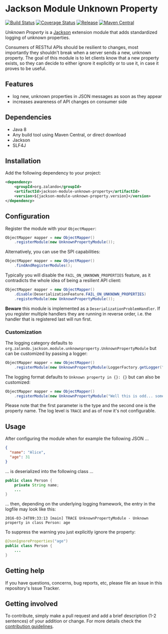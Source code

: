 # Jackson Module Unknown Property

[![Build Status](https://img.shields.io/travis/zalando/jackson-module-unknown-property.svg)](https://travis-ci.org/zalando/jackson-module-unknown-property)
[![Coverage Status](https://img.shields.io/coveralls/zalando/jackson-module-unknown-property.svg)](https://coveralls.io/r/zalando/jackson-module-unknown-property)
[![Release](https://img.shields.io/github/release/zalando/jackson-module-unknown-property.svg)](https://github.com/zalando/jackson-module-unknown-property/releases)
[![Maven Central](https://img.shields.io/maven-central/v/org.zalando/jackson-module-unknown-property.svg)](https://maven-badges.herokuapp.com/maven-central/org.zalando/jackson-module-unknown-property)

*Unknown Property* is a [Jackson](https://github.com/codehaus/jackson) extension module that adds standardized logging 
of unknown properties.

Consumers of RESTful APIs should be resilient to changes, most importantly they shouldn't break when a server sends
a new, unknown property. The goal of this module is to let clients know that a new property exists, so they can decide
to either ignore it explicitly or to use it, in case it proves to be useful.

## Features

- log new, unknown properties in JSON messages as soon as they appear
- increases awareness of API changes on consumer side

## Dependencies

- Java 8
- Any build tool using Maven Central, or direct download
- Jackson
- SLF4J

## Installation

Add the following dependency to your project:

```xml
<dependency>
    <groupId>org.zalando</groupId>
    <artifactId>jackson-module-unknown-property</artifactId>
    <version>${jackson-module-unknown-property.version}</version>
</dependency>
```

## Configuration

Register the module with your `ObjectMapper`:

```java
ObjectMapper mapper = new ObjectMapper()
    .registerModule(new UnknownPropertyModule());
```

Alternatively, you can use the SPI capabilities:

```java
ObjectMapper mapper = new ObjectMapper()
    .findAndRegisterModules();
```

Typically you will disable the `FAIL_ON_UNKNOWN_PROPERTIES` feature, as it contradicts the whole idea of being a
resilient API client:

```java
ObjectMapper mapper = new ObjectMapper()
    .disable(DeserializationFeature.FAIL_ON_UNKNOWN_PROPERTIES)
    .registerModule(new UnknownPropertyModule());
```

**Beware** this module is implemented as a `DeserializationProblemHandler`. If you register multiple handlers they
are running in reverse order, i.e. the handler that is registered last will run first.

### Customization

The logging category defaults to `org.zalando.jackson.module.unknownproperty.UnknownPropertyModule` but can be
customized by passing a logger: 

```java
ObjectMapper mapper = new ObjectMapper()
    .registerModule(new UnknownPropertyModule(LoggerFactory.getLogger("unknown-property")));
```

The logging format defaults to `Unknown property in {}: {}` but can also be customized:

```java
ObjectMapper mapper = new ObjectMapper()
    .registerModule(new UnknownPropertyModule("Well this is odd... somebody changed {} and added '{}'"));
```

Please note that the first parameter is the type and the second one is the property name. The log level is `TRACE` and
as of now it's not configurable.

## Usage

After configuring the module when for example the following JSON ...

```json
{
  "name": "Alice",
  "age": 31
}
```

... is deserialized into the following class ...

```java
public class Person {
    private String name;
    ...
}
```

... then, depending on the underlying logging framework, the entry in the logfile may look like this:

```
2016-03-24T09:33:13 [main] TRACE UnknownPropertyModule - Unknown property in class Person: age
```

To suppress the warning you just explicitly ignore the property:

```java
@JsonIgnoreProperties("age")
public class Person {
    ...
}
```

## Getting help

If you have questions, concerns, bug reports, etc, please file an issue in this repository's Issue Tracker.

## Getting involved

To contribute, simply make a pull request and add a brief description (1-2 sentences) of your addition or change. For
more details check the [contribution guidelines](CONTRIBUTING.md).